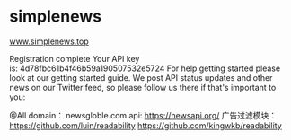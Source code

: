 # simplenews
www.simplenews.top

Registration complete
Your API key is: 4d78fbc61b4f46b59a190507532e5724
For help getting started please look at our getting started guide.
We post API status updates and other news on our Twitter feed, so please follow us there if that's important to you:


@All
domain：
newsgloble.com
api:
https://newsapi.org/
广告过滤模块：
https://github.com/luin/readability
https://github.com/kingwkb/readability
